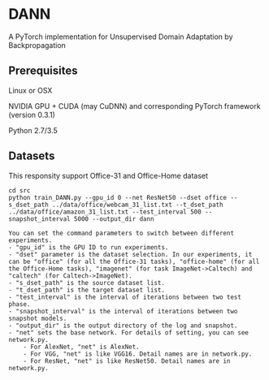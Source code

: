 # DANN
A PyTorch implementation for Unsupervised Domain Adaptation by Backpropagation

## Prerequisites
Linux or OSX

NVIDIA GPU + CUDA (may CuDNN) and corresponding PyTorch framework (version 0.3.1)

Python 2.7/3.5

## Datasets
This responsity support Office-31 and Office-Home dataset 
```
cd src
python train_DANN.py --gpu_id 0 --net ResNet50 --dset office --s_dset_path ../data/office/webcam_31_list.txt --t_dset_path ../data/office/amazon_31_list.txt --test_interval 500 --snapshot_interval 5000 --output_dir dann
```

```
You can set the command parameters to switch between different experiments. 
- "gpu_id" is the GPU ID to run experiments.
- "dset" parameter is the dataset selection. In our experiments, it can be "office" (for all the Office-31 tasks), "office-home" (for all the Office-Home tasks), "imagenet" (for task ImageNet->Caltech) and "caltech" (for Caltech->ImageNet).
- "s_dset_path" is the source dataset list.
- "t_dset_path" is the target dataset list.
- "test_interval" is the interval of iterations between two test phase.
- "snapshot_interval" is the interval of iterations between two snapshot models.
- "output_dir" is the output directory of the log and snapshot.
- "net" sets the base network. For details of setting, you can see network.py.
    - For AlexNet, "net" is AlexNet.
    - For VGG, "net" is like VGG16. Detail names are in network.py.
    - For ResNet, "net" is like ResNet50. Detail names are in network.py.
